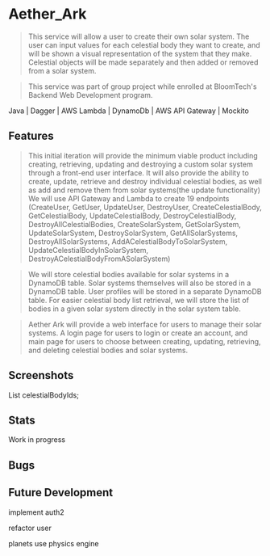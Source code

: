 # Aether_Ark

> This service will allow a user to create their own solar system. The user can input values for each celestial body they want to create, and will be shown a visual representation of the system that they make. Celestial objects will be made separately and then added or removed from a solar system.


>This service was part of group project while enrolled at BloomTech's Backend Web Development program. 


Java | Dagger | AWS Lambda | DynamoDb | AWS API Gateway | Mockito
## Features
>This initial iteration will provide the minimum viable product including creating, retrieving, updating and destroying a custom solar system through a front-end user interface. It will also provide the ability to create, update, retrieve and destroy individual celestial bodies, as well as add and remove them from solar systems(the update functionality) We will use API Gateway and Lambda to create 19 endpoints (CreateUser, GetUser, UpdateUser, DestroyUser, CreateCelestialBody, GetCelestialBody, UpdateCelestialBody, DestroyCelestialBody, DestroyAllCelestialBodies, CreateSolarSystem, GetSolarSystem, UpdateSolarSystem, DestroySolarSystem, GetAllSolarSystems, DestroyAllSolarSystems, AddACelestialBodyToSolarSystem, UpdateCelestialBodyInSolarSystem, DestroyACelestialBodyFromASolarSystem)

>We will store celestial bodies available for solar systems in a DynamoDB table. Solar systems themselves will also be stored in a DynamoDB table. User profiles will be stored in a separate DynamoDB table. For easier celestial body list retrieval, we will store the list of bodies in a given solar system directly in the solar system table.

>Aether Ark will provide a web interface for users to manage their solar systems. A login page for users to login or create an account, and main page for users to choose between creating, updating, retrieving, and deleting celestial bodies and solar systems.

## Screenshots



List<String> celestialBodyIds; 
## Stats
Work in progress
## Bugs
## Future Development
implement auth2

refactor user

planets use physics engine
<!-- Markdown link & img dfn's -->